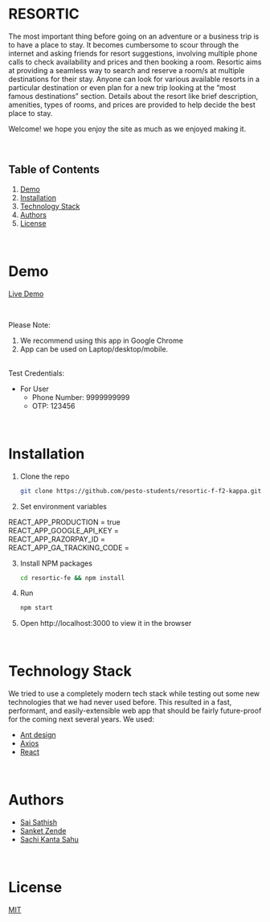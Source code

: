 # RESORTIC
<!-- PROJECT LOGO -->
The most important thing before going on an adventure or a business trip is to have a place to stay. It becomes cumbersome to scour through the internet and asking friends for resort suggestions, involving multiple phone calls to check availability and prices and then booking a room.
Resortic aims at providing a seamless way to search and reserve a room/s at multiple destinations for their stay. Anyone can look for various available resorts in a particular destination or even plan for a new trip looking at the “most famous destinations” section. Details about the resort like brief description, amenities, types of rooms, and prices are provided to help decide the best place to stay.


Welcome! we hope you enjoy the site as much as we enjoyed making it.
   
<!-- TABLE OF CONTENTS -->
<br/>

## Table of Contents

1. [Demo](#demo)
2. [Installation](#installation)
3. [Technology Stack](#technology-stack)
4. [Authors](#authors)
5. [License](#license)

<br/>

# Demo

[Live Demo](https://resortic.netlify.app/)

<br/>

Please Note:

1. We recommend using this app in Google Chrome
2. App can be used on Laptop/desktop/mobile.


<br/>
Test Credentials:

- For User
 	 - Phone Number: 9999999999
 	 - OTP: 123456
<br/>

# Installation

1. Clone the repo
    ```sh
    git clone https://github.com/pesto-students/resortic-f-f2-kappa.git resortic-fe
    ```
2. Set environment variables

REACT_APP_PRODUCTION = true <br />
REACT_APP_GOOGLE_API_KEY = <br />
REACT_APP_RAZORPAY_ID = <br />
REACT_APP_GA_TRACKING_CODE = <br />

3. Install NPM packages
    ```sh
    cd resortic-fe && npm install
    ```
4. Run
    ```sh
    npm start
    ```
5. Open http://localhost:3000 to view it in the browser 
<br/>

# Technology Stack

We tried to use a completely modern tech stack while testing out some new technologies that we had never used before. This resulted in a fast, performant, and easily-extensible web app that should be fairly future-proof for the coming next several years. We used:

- [Ant design](https://ant.design/)
- [Axios](https://axios-http.com/docs/intro)
- [React](https://reactjs.org/)

<br/>

# Authors

- [Sai Sathish](https://github.com/akshayawasthi3)
- [Sanket Zende](https://github.com/codetycoons)
- [Sachi Kanta Sahu](https://github.com/sks-web) 

<br/>

# License

[MIT](https://opensource.org/licenses/MIT)
